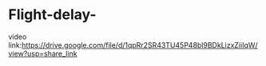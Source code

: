 # Flight-delay-

video link:https://drive.google.com/file/d/1qpRr2SR43TU45P48bl9BDkLizxZiiIqW/view?usp=share_link
